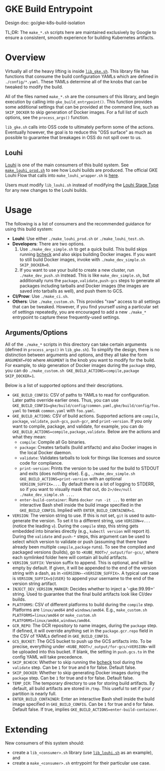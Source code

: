 # GKE Build Entrypoint

Design doc: go/gke-k8s-build-isolation

TL;DR: The `make_*.sh` scripts here are maintained exclusively by Google to
ensure a consistent, smooth experience for building Kubernetes artifacts.

# Overview

Virtually all of the heavy lifting is inside [`lib_gke.sh`](./lib_gke.sh). This
library file has functions that consume the build configuration YAMLs which are
defined in `./config/*.yaml`. These YAMLs determine all of the knobs that can be
tweaked to modify the build.

All of the files named `make_*.sh` are the consumers of this library, and begin
execution by calling into `gke_build_entrypoint()`. This function provides some
additional settings that can be provided at the command line, such as
`SKIP_DOCKER` to skip generation of Docker images. For a full list of such
options, see the `process_args()` function.

`lib_gke.sh` calls into OSS code to ultimately perform some of the actions.
Eventually however, the goal is to reduce this "OSS surface" as much as possible
to guarantee that breakages in OSS do not spill over to us.

## Louhi

[Louhi](louhi) is one of the main consumers of this build system. See
[`make_louhi_prod.sh`](./make_louhi_prod.sh) to see how Louhi builds are
produced. The official GKE Louhi Flow that calls into `make_louhi_wrapper.sh` is
[here][louhi-flow-official].

Users must modify `lib_louhi.sh` instead of modifying the [Louhi Stage
Type](louhi-stagetype-official) for any new changes to the Louhi builds.

# Usage

The following is a list of consumers and the recommended guidance for using this
build system:

- **Louhi**: Use either `./make_louhi_prod.sh` or `./make_louhi_test.sh`.
- **Developers**: There are two options.
  1. Use `./make_dev_simple.sh` to get a quick build. This build skips running
    [bcheck][bcheck] and also skips building Docker images. If you want to still
    build Docker images, invoke with `./make_dev_simple.sh SKIP_DOCKER=0`.
  2. If you want to use your build to create a new cluster, run
    `./make_dev_push.sh` instead. This is like `make_dev_simple.sh`, but
    additionally runs the `package,validate,push-gcs` steps to generate all
    packages including tarballs and Docker images (the images are saved into
    tarballs as well), and push them to GCS.
- **CI/Prow**: Use `./make_ci.sh`.
- **Others**: Use `./make_custom.sh`. This provides "raw" access to all settings
  that can be tweaked. However, if you find yourself using a particular set of
  settings repeatedly, you are encouraged to add a new `./make_*` entrypoint to
  capture these frequently-used settings.

## Arguments/Options

All of the `./make_*` scripts in this directory can take certain arguments
(defined in `process_args()` in `lib_gke.sh`). To simplify the design, there is
no distinction between arguments and options, and they all take the form
`ARGUMENT=FOO` where `ARGUMENT` is the knob you want to modify for the build.
For example, to skip generation of Docker images during the `package` step, you
can do `./make_custom.sh GKE_BUILD_ACTIONS=compile,package SKIP_DOCKER=1`.

Below is a list of supported options and their descriptions.

- `GKE_BUILD_CONFIG`: CSV of paths to YAMLs to read for configuration. Later
  paths override earlier ones. Thus, you can use
  `GKE_BUILD_CONFIG=gke/build/config/common.yaml,gke/build/config/foo.yaml` to
  tweak `common.yaml` with `foo.yaml`.
- `GKE_BUILD_ACTIONS`: CSV of build actions. Supported actions are `compile`,
  `package`, `validate`, `push-gcs`, `push-gcr`, and `print-version`. If you
  only want to compile, package, and validate, for example, you can do
  `GKE_BUILD_ACTIONS=compile,package,validate`. Below are the actions and what
  they mean:
  - `compile`: Compile all Go binaries.
  - `package`: Creates tarballs (build artifacts) and also Docker images in the
    local Docker daemon.
  - `validate`: Validates tarballs to look for things like licenses and source
    code for compliance.
  - `print-version`: Prints the version to be used for the build to STDOUT and
    exits (does nothing else). E.g., `./make_dev_simple.sh
    GKE_BUILD_ACTIONS=print-version` with an optional `VERSION_SUFFIX=...`. By
    default there is a lot of logging to STDERR, so if you want to visually mask
    that out, do `2>/dev/null ./make_dev_simple.sh ...`.
  - `enter-build-container`: Runs `docker run -it ...` to enter an interactive
    Bash shell inside the build image specified in the `GKE_BUILD_CONFIG`.
    Implied with `ENTER_BUILD_CONTAINER=1`.
- `VERSION`: The version string to use. If this is not set, `git` is used to
  auto-generate the version. To set it to a different string, use `VERSION=v...`
  (notice the leading `v`). During the `compile` step, this string gets embedded
  into binaries directly (e.g., `kubectl version` will report it). During the
  `validate` and `push-*` steps, this argument can be used to select which
  version to validate or push (assuming that there have already been multiple
  `compile,package` runs). To see the compiled and packaged versions (builds),
  go to `<KUBE_ROOT>/_output/for-gcs/`, where each symlinked folder here will
  contain all build artifacts.
- `VERSION_SUFFIX`: Version suffix to append. This is optional, and will be
  empty by default. If given, it will be appended to the end of the version
  string with a dash, as in `<VERSION>-<VERSION_SUFFIX>`. A typical use case is
  `VERSION_SUFFIX=${USER}` to append your username to the end of the version
  string artifact.
- `INJECT_DEV_VERSION_MARKER`: Decides whether to inject a '-gke.99.99+' string.
  Used to guarantee that the final build artifacts look like CI/dev builds.
- `PLATFORMS`: CSV of different platforms to build during the `compile` step.
  Platforms are `linux/amd64` and `windows/amd64`. E.g., `make_custom.sh
  PLATFORMS=linux/amd64` or `make_custom.sh
  PLATFORMS=linux/amd64,windows/amd64`.
- `GCR_REPO`: The GCR repository to name images, during the `package` step. If
  defined, it will override anything set in the `package.gcr.repo` field in the
  CSV of YAMLs defined in `GKE_BUILD_CONFIG`.
- `GCS_BUCKET`: The GCS bucket to push up the GCS artifacts into. To be precise,
  everything under `<KUBE_ROOT>/_output/for-gcs/<VERSION>` will be uploaded into
  this bucket. If blank, the setting in `push.gcs.to` in the config YAML will
  take precedence.
- `SKIP_BCHECK`: Whether to skip running the [bcheck][bcheck] tool during the
  `validate` step. Can be `1` for true and `0` for false. Default false.
- `SKIP_DOCKER`: Whether to skip generating Docker images during the `package`
  step. Can be `1` for true and `0` for false. Default false.
- `TEMP_DIR`: The temporary directory to use for storing build artifacts. By
  default, all build artifacts are stored in `/tmp`. This useful to set if your
  `/` partition is nearly full.
- `ENTER_BUILD_CONTAINER`: Enter an interactive Bash shell inside the build
  image specified in `GKE_BUILD_CONFIG`. Can be `1` for true and `0` for false.
  Default false. If true, implies `GKE_BUILD_ACTIONS=enter-build-container`.

# Extending

New consumers of this system should:

- create a `lib_<consumer>.sh` library (use [`lib_louhi.sh`](./lib_louhi.sh) as an example), and
- create a `make_<consumer>.sh` entrypoint for their particular use case.

[louhi]: http://go/louhi
[louhi-flow-official]: https://louhi.dev/?projectId=5846944631226368&expandedFlows=ff455683-a314-4346-9211-f6928045ecae#/flows
[louhi-stagetype-official]: https://louhi.dev/?projectId=5846944631226368#/stage-type/f30a4ed0-ef3d-4c55-be71-5cb28d88373e
[bcheck]: https://gke-internal.googlesource.com/bcheck
